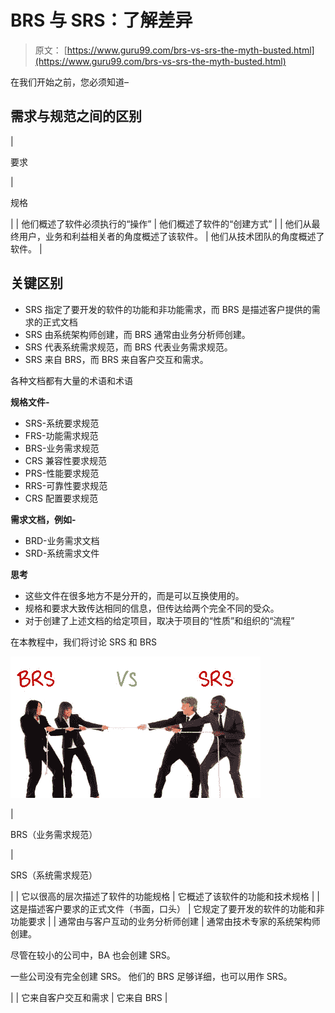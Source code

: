 # BRS 与 SRS：了解差异

> 原文： [https://www.guru99.com/brs-vs-srs-the-myth-busted.html](https://www.guru99.com/brs-vs-srs-the-myth-busted.html)

在我们开始之前，您必须知道–

## 需求与规范之间的区别

| 

要求

 | 

规格

 |
| 他们概述了软件必须执行的“操作” | 他们概述了软件的“创建方式” |
| 他们从最终用户，业务和利益相关者的角度概述了该软件。 | 他们从技术团队的角度概述了软件。 |

## 关键区别

*   SRS 指定了要开发的软件的功能和非功能需求，而 BRS 是描述客户提供的需求的正式文档
*   SRS 由系统架构师创建，而 BRS 通常由业务分析师创建。
*   SRS 代表系统需求规范，而 BRS 代表业务需求规范。
*   SRS 来自 BRS，而 BRS 来自客户交互和需求。

各种文档都有大量的术语和术语

**规格文件-**

*   SRS-系统要求规范
*   FRS-功能需求规范
*   BRS-业务需求规范
*   CRS 兼容性要求规范
*   PRS-性能要求规范
*   RRS-可靠性要求规范
*   CRS 配置要求规范

**需求文档，例如-**

*   BRD-业务需求文档
*   SRD-系统需求文件

**思考**

*   这些文件在很多地方不是分开的，而是可以互换使用的。
*   规格和要求大致传达相同的信息，但传达给两个完全不同的受众。
*   对于创建了上述文档的给定项目，取决于项目的“性质”和组织的“流程”

在本教程中，我们将讨论 SRS 和 BRS

![BRS Vs SRS : The Myth Busted](img/07fe121a3636e5eacb5b6e9f19d4c8f9.png "BRS Vs SRS : The Myth Busted")

| 

BRS（业务需求规范）

 | 

SRS（系统需求规范）

 |
| 它以很高的层次描述了软件的功能规格 | 它概述了该软件的功能和技术规格 |
| 这是描述客户要求的正式文件（书面，口头） | 它规定了要开发的软件的功能和非功能要求 |
| 通常由与客户互动的业务分析师创建 | 通常由技术专家的系统架构师创建。

尽管在较小的公司中，BA 也会创建 SRS。

一些公司没有完全创建 SRS。 他们的 BRS 足够详细，也可以用作 SRS。

 |
| 它来自客户交互和需求 | 它来自 BRS |
